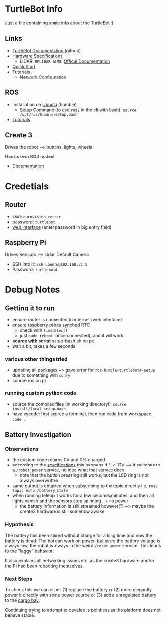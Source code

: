 # TurtleBot Info

Just a file containing some info about the TurtleBot ;)

## Links

- [TurtleBot Documentation ](https://turtlebot.github.io/turtlebot4-user-manual/)(github)
- [Hardware Specifications](https://www.ncnynl.com/archives/202208/5371.html)
    - LIDAR: `RPLIDAR A1M8`: [Offical Documentation](https://www.slamtec.com/en/Lidar/A1)
- [Quick Start](https://www.ncnynl.com/archives/202208/5372.html)
- Tutorials
    - [Network Configuration](https://www.ncnynl.com/archives/202208/5374.html)
 
## ROS

- Installation on [Ubuntu](https://docs.ros.org/en/humble/Installation/Ubuntu-Install-Debs.html) (humble)
    - Setup Command (to use `ros2` in the cli with bash): `source /opt/ros/humble/setup.bash`
- [Tutorials](https://docs.ros.org/en/humble/Tutorials.html)
 
## Create 3

Drives the robot --> buttons, lights, wheels

Has its own ROS nodes!

- [Documentation](https://iroboteducation.github.io/create3_docs/)

# Credetials

## Router

- ssid: `eurovision_router`
- password: `turtlebot`
- [web interface](http://192.168.31.1) (enter password in big entry field)

## Raspberry Pi

Drives Sensors --> Lidar, Default Camera

- SSH into it: `ssh ubuntu@192.168.31.5`
- Password: `turtlebot4`

# Debug Notes

## Getting it to run

- ensure router is connected to internet (web interface)
- ensure raspberry pi has synched RTC
    - check with `timedatectl`
    - just `sudo reboot` (once connected), and it will work
- **source with script** setup-bash.sh on pc
- wait a bit, takes a few seconds

### various other things tried

- updating all packages ~> gave error for `ros-humble-turtlebot4-setup` due to something with `confy`
- source ros on pi

### running custom python code

- source the compiled files (in working directory!): `source install/local_setup.bash`
- have vscode: first source a terminal, then run code from workspace: `code .`

## Battery Investigation

### Observations

- the custom code returns 0V and 0% charged
- according to the [specifications](https://iroboteducation.github.io/create3_docs/hw/electrical/) this happens if $U<12\text{V}$ --> it switches to a `/robot_power` service, no idea what that service does
    - note that the button pressing still works, but the LED ring is not always overwritten
- same output is obtained when subscribing to the topic directly i.e. `ros2 topic echo /battery_state`
- when running teleop it works for a few seconds/minutes, and then all lights vanish and the sensors stop spinning --> no power
    - the battery information is still streamed however(?) ~> maybe the create3 hardware is still somehow awake

### Hypothesis

The battery has been stored without charge for a long time and now the battery is dead. The bot can work on power, but since the battery voltage is always low, the robot is always in the weird `/robot_power` service. This leads to the "laggy" behavior.

It also explains all networking issues etc. as the create3 hardware and/or the Pi had been rebooting themselves.

### Next Steps

To check this we can either (1) replace the battery or (2) more elegantly power it directly with some power source or (3) add a unregulated battery to the [cargo bay](https://iroboteducation.github.io/create3_docs/hw/adapter/).

Continuing trying to attempt to develop is pointless as the platform does not behave stable.

